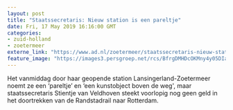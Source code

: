 ```yaml
---
layout: post
title: "Staatssecretaris: Nieuw station is een pareltje"
date: Fri, 17 May 2019 16:16:00 GMT
categories: 
- zuid-holland 
- zoetermeer 
externe_link: "https://www.ad.nl/zoetermeer/staatssecretaris-nieuw-station-is-een-pareltje~aef69bcb/"
feature_image: "https://images3.persgroep.net/rcs/BfrgDMHDcOKMny4y05DIaR-RNo4/diocontent/148621218/_fitwidth/400/?appId=21791a8992982cd8da851550a453bd7f&quality=0.7"
---
```


Het vanmiddag door haar geopende station Lansingerland-Zoetermeer noemt ze een ‘pareltje’ en ‘een kunstobject boven de weg', maar staatssecretaris Stientje van Veldhoven steekt voorlopig  nog geen geld in het doortrekken van de Randstadrail naar Rotterdam.
